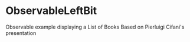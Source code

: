# ObservableLeftBit
Observable example displaying a List of Books
Based on Pierluigi Cifani's presentation
